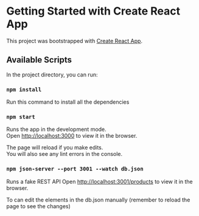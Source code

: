 # Getting Started with Create React App

This project was bootstrapped with [Create React App](https://github.com/facebook/create-react-app).

## Available Scripts

In the project directory, you can run:

### `npm install`
Run this command to install all the dependencies

### `npm start`

Runs the app in the development mode.\
Open [http://localhost:3000](http://localhost:3000) to view it in the browser.

The page will reload if you make edits.\
You will also see any lint errors in the console.

### `npm json-server --port 3001 --watch db.json`

Runs a fake REST API
Open [http://localhost:3001/products](http://localhost:3001/products) to view it in the browser.

To can edit the elements in the db.json manually (remember to reload the page to see the changes)

